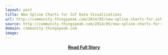 ```yaml
---
layout: post
title: New Spline Charts for IoT Data Visualizations
url: http://community.thingspeak.com/2014/05/new-spline-charts-for-iot-data-visualizations/
source: http://community.thingspeak.com/2014/05/new-spline-charts-for-iot-data-visualizations/
domain: community.thingspeak.com
image: 
---
```


<p></p>
<center><p><a href="http://community.thingspeak.com/2014/05/new-spline-charts-for-iot-data-visualizations/" style='padding:25px; font-sze:18px; font-weight: bold;'>Read Full Story</a></p></center>
